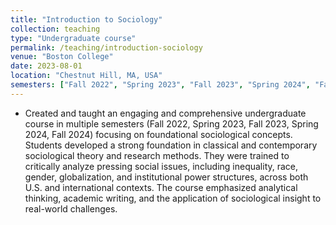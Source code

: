 ```yaml
---
title: "Introduction to Sociology"
collection: teaching
type: "Undergraduate course"
permalink: /teaching/introduction-sociology
venue: "Boston College"
date: 2023-08-01
location: "Chestnut Hill, MA, USA"
semesters: ["Fall 2022", "Spring 2023", "Fall 2023", "Spring 2024", "Fall 2024"]
---
```


- Created and taught an engaging and comprehensive undergraduate course in multiple semesters (Fall 2022, Spring 2023, Fall 2023, Spring 2024, Fall 2024) focusing on foundational sociological concepts. Students developed a strong foundation in classical and contemporary sociological theory and research methods. They were trained to critically analyze pressing social issues, including inequality, race, gender, globalization, and institutional power structures, across both U.S. and international contexts. The course emphasized analytical thinking, academic writing, and the application of sociological insight to real-world challenges.

